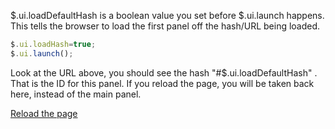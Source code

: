 $.ui.loadDefaultHash is a boolean value you set before $.ui.launch happens.  This tells the browser to load the first panel off the hash/URL being loaded.

```js
$.ui.loadHash=true;
$.ui.launch();
```

Look at the URL above, you should see the hash "#$.ui.loadDefaultHash" .  That is the ID for this panel.  If you reload the page, you will be taken back here, instead of the main panel.

<a href="javascript:document.location.reload()" class="button">Reload the page</a>